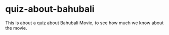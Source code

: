 # quiz-about-bahubali
This is about a quiz about Bahubali Movie, to see how much we know about the movie.
